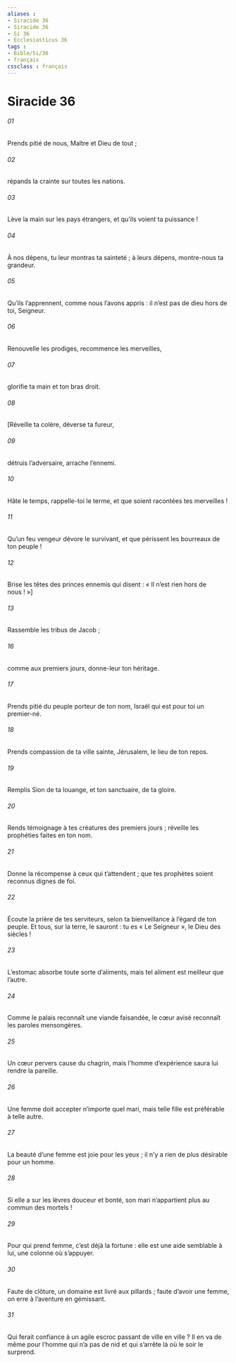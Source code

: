 ```yaml
---
aliases : 
- Siracide 36
- Siracide 36
- Si 36
- Ecclesiasticus 36
tags : 
- Bible/Si/36
- français
cssclass : français
---
```


# Siracide 36

###### 01
Prends pitié de nous, Maître et Dieu de tout ;
###### 02
répands la crainte sur toutes les nations.
###### 03
Lève la main sur les pays étrangers,
et qu’ils voient ta puissance !
###### 04
À nos dépens, tu leur montras ta sainteté ;
à leurs dépens, montre-nous ta grandeur.
###### 05
Qu’ils l’apprennent, comme nous l’avons appris :
il n’est pas de dieu hors de toi, Seigneur.
###### 06
Renouvelle les prodiges, recommence les merveilles,
###### 07
glorifie ta main et ton bras droit.
###### 08
[Réveille ta colère, déverse ta fureur,
###### 09
détruis l’adversaire, arrache l’ennemi.
###### 10
Hâte le temps, rappelle-toi le terme,
et que soient racontées tes merveilles !
###### 11
Qu’un feu vengeur dévore le survivant,
et que périssent les bourreaux de ton peuple !
###### 12
Brise les têtes des princes ennemis
qui disent : « Il n’est rien hors de nous ! »]
###### 13
Rassemble les tribus de Jacob ;
###### 16
comme aux premiers jours, donne-leur ton héritage.
###### 17
Prends pitié du peuple porteur de ton nom,
Israël qui est pour toi un premier-né.
###### 18
Prends compassion de ta ville sainte,
Jérusalem, le lieu de ton repos.
###### 19
Remplis Sion de ta louange,
et ton sanctuaire, de ta gloire.
###### 20
Rends témoignage à tes créatures des premiers jours ;
réveille les prophéties faites en ton nom.
###### 21
Donne la récompense à ceux qui t’attendent ;
que tes prophètes soient reconnus dignes de foi.
###### 22
Écoute la prière de tes serviteurs,
selon ta bienveillance à l’égard de ton peuple.
Et tous, sur la terre, le sauront :
tu es « Le Seigneur », le Dieu des siècles !
###### 23
L’estomac absorbe toute sorte d’aliments,
mais tel aliment est meilleur que l’autre.
###### 24
Comme le palais reconnaît une viande faisandée,
le cœur avisé reconnaît les paroles mensongères.
###### 25
Un cœur pervers cause du chagrin,
mais l’homme d’expérience saura lui rendre la pareille.
###### 26
Une femme doit accepter n’importe quel mari,
mais telle fille est préférable à telle autre.
###### 27
La beauté d’une femme est joie pour les yeux ;
il n’y a rien de plus désirable pour un homme.
###### 28
Si elle a sur les lèvres douceur et bonté,
son mari n’appartient plus au commun des mortels !
###### 29
Pour qui prend femme, c’est déjà la fortune :
elle est une aide semblable à lui, une colonne où s’appuyer.
###### 30
Faute de clôture, un domaine est livré aux pillards ;
faute d’avoir une femme, on erre à l’aventure en gémissant.
###### 31
Qui ferait confiance à un agile escroc
passant de ville en ville ?
Il en va de même pour l’homme qui n’a pas de nid
et qui s’arrête là où le soir le surprend.
